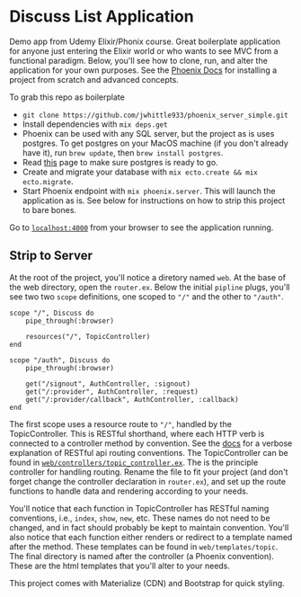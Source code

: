 Discuss List Application
==========================

Demo app from Udemy Elixir/Phonix course. Great boilerplate application for anyone just entering the Elixir world or who wants to see MVC from a functional paradigm. Below, you'll see how to clone, run, and alter the application for your own purposes. See the [Phoenix Docs](https://hexdocs.pm/phoenix/installation.html) for installing a project from scratch and advanced concepts. 

To grab this repo as boilerplate
  * `git clone https://github.com/jwhittle933/phoenix_server_simple.git`
  * Install dependencies with `mix deps.get`
  * Phoenix can be used with any SQL server, but the project as is uses postgres. To get postgres on your MacOS machine (if you don't already have it), run `brew update`, then `brew install postgres`. 
  * Read [this](http://exponential.io/blog/2015/02/21/install-postgresql-on-mac-os-x-via-brew/) page to make sure postgres is ready to go. 
  * Create and migrate your database with `mix ecto.create && mix ecto.migrate`. 
  * Start Phoenix endpoint with `mix phoenix.server`. This will launch the application as is. See below for instructions on how to strip this project to bare bones. 

Go to [`localhost:4000`](http://localhost:4000) from your browser to see the application running.

Strip to Server
---------------

At the root of the project, you'll notice a diretory named `web`. At the base of the web directory, open the `router.ex`. Below the initial `pipline` plugs, you'll see two two `scope` definitions, one scoped to `"/"` and the other to `"/auth"`. 

	scope "/", Discuss do
	    pipe_through(:browser)

	    resources("/", TopicController)
	end

  	scope "/auth", Discuss do
	    pipe_through(:browser)

	    get("/signout", AuthController, :signout)
	    get("/:provider", AuthController, :request)
	    get("/:provider/callback", AuthController, :callback)
  	end 

The first scope uses a resource route to `"/"`, handled by the TopicController. This is RESTful shorthand, where each HTTP verb is connected to a controller method by convention. See the [docs](https://hexdocs.pm/phoenix/routing.html#resources) for a verbose explanation of RESTful api routing conventions. The TopicController can be found in [`web/controllers/topic_controller.ex`](https://github.com/jwhittle933/phoenix_server_simple/blob/master/web/controllers/topic_controller.ex). The is the principle controller for handling routing. Rename the file to fit your project (and don't forget change the controller declaration in `router.ex`), and set up the route functions to handle data and rendering according to your needs. 


You'll notice that each function in TopicController has RESTful naming conventions, i.e., `index`, `show`, `new`, etc. These names do not need to be changed, and in fact should probably be kept to maintain convention. You'll also notice that each function either renders or redirect to a template named after the method. These templates can be found in `web/templates/topic`. The final directory is named after the controller (a Phoenix convention). These are the html templates that you'll alter to your needs. 

This project comes with Materialize (CDN) and Bootstrap for quick styling. 
